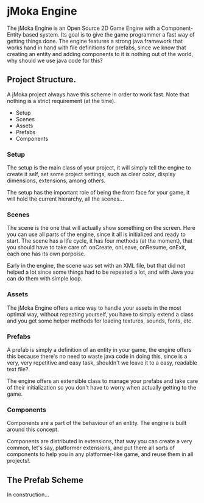 jMoka Engine
============

The jMoka Engine is an Open Source 2D Game Engine with a Component-Entity based system. Its goal is to give the game
programmer a fast way of getting things done. The engine features a strong java framework that works
hand in hand with file definitions for prefabs, since we know that creating an entity and adding components to it
is nothing out of the world, why should we use java code for this?

## Project Structure.

A jMoka project always have this scheme in order to work fast. Note that nothing is a strict requirement (at the time).

* Setup
* Scenes
* Assets
* Prefabs
* Components

### Setup

The setup is the main class of your project, it will simply tell the engine to create it self, set some project
settings, such as clear color, display dimensions, extensions, among others.

The setup has the important role of being the front face for your game, it will hold the current hierarchy, all the
scenes...

### Scenes

The scene is the one that will actually show something on the screen. Here you can use all parts of the engine, since
it all is initialized and ready to start. The scene has a life cycle, it has four methods (at the moment), that you
should have to take care of: onCreate, onLeave, onResume, onExit, each one has its own porpoise.

Early in the engine, the scene was set with an XML file, but that did not helped a lot since some things had to be
repeated a lot, and with Java you can do them with simple loop.

### Assets

The jMoka Engine offers a nice way to handle your assets in the most optimal way, without repeating yourself,
you have to simply extend a class and you get some helper methods for loading textures, sounds, fonts, etc.


### Prefabs

A prefab is simply a definition of an entity in your game, the engine offers this because there's no need to waste
java code in doing this, since is a very, very repetitive and easy task, shouldn't we leave it to a easy, readable
text file?.

The engine offers an extensible class to manage your prefabs and take care of their initialization so you don't have
to worry when actually getting to the game.

### Components

Components are a part of the behaviour of an entity. The engine is built around this concept.

Components are distributed in extensions, that way you can create a very common, let's say, platformer extensions,
and put there all sorts of components to help you in any platformer-like game, and reuse them in all projects!.

## The Prefab Scheme

In construction...